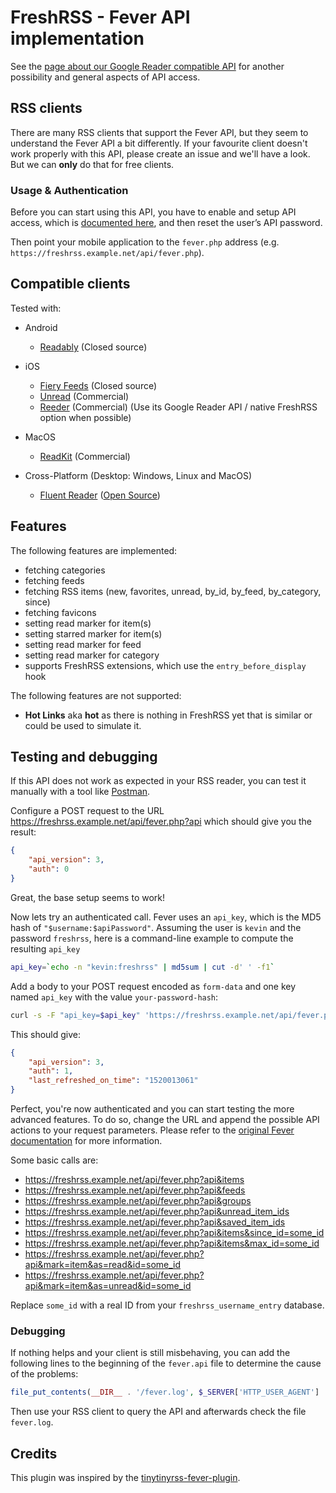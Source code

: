 # FreshRSS - Fever API implementation

See the [page about our Google Reader compatible API](06_Mobile_access.md) for another possibility
and general aspects of API access.

## RSS clients

There are many RSS clients that support the Fever API, but they seem to understand the Fever API a bit differently.
If your favourite client doesn't work properly with this API, please create an issue and we'll have a look.
But we can **only** do that for free clients.

### Usage & Authentication

Before you can start using this API, you have to enable and setup API access, which is [documented here](https://freshrss.github.io/FreshRSS/en/users/06_Mobile_access.html),
and then reset the user’s API password.

Then point your mobile application to the `fever.php` address (e.g. `https://freshrss.example.net/api/fever.php`).

## Compatible clients

Tested with:

* Android
  * [Readably](https://play.google.com/store/apps/details?id=com.isaiasmatewos.readably) (Closed source)

* iOS
  * [Fiery Feeds](https://apps.apple.com/app/fiery-feeds-rss-reader/id1158763303) (Closed source)
  * [Unread](https://apps.apple.com/app/unread-rss-reader/id1252376153) (Commercial)
  * [Reeder](https://www.reederapp.com/) (Commercial) (Use its Google Reader API / native FreshRSS option when possible)

* MacOS
  * [ReadKit](https://apps.apple.com/app/readkit/id588726889) (Commercial)

* Cross-Platform (Desktop: Windows, Linux and MacOS)
  * [Fluent Reader](https://hyliu.me/fluent-reader/) ([Open Source](https://github.com/yang991178/fluent-reader))

## Features

The following features are implemented:

* fetching categories
* fetching feeds
* fetching RSS items (new, favorites, unread, by_id, by_feed, by_category, since)
* fetching favicons
* setting read marker for item(s)
* setting starred marker for item(s)
* setting read marker for feed
* setting read marker for category
* supports FreshRSS extensions, which use the `entry_before_display` hook

The following features are not supported:

* **Hot Links** aka **hot** as there is nothing in FreshRSS yet that is similar or could be used to simulate it.

## Testing and debugging

If this API does not work as expected in your RSS reader, you can test it manually with a tool like [Postman](https://www.getpostman.com/).

Configure a POST request to the URL https://freshrss.example.net/api/fever.php?api which should give you the result:
```json
{
	"api_version": 3,
	"auth": 0
}
```
Great, the base setup seems to work!

Now lets try an authenticated call. Fever uses an `api_key`, which is the MD5 hash of `"$username:$apiPassword"`.
Assuming the user is `kevin` and the password `freshrss`, here is a command-line example to compute the resulting `api_key`

```sh
api_key=`echo -n "kevin:freshrss" | md5sum | cut -d' ' -f1`
```

Add a body to your POST request encoded as `form-data` and one key named `api_key` with the value `your-password-hash`:

```sh
curl -s -F "api_key=$api_key" 'https://freshrss.example.net/api/fever.php?api'
```

This should give:
```json
{
	"api_version": 3,
	"auth": 1,
	"last_refreshed_on_time": "1520013061"
}
```
Perfect, you're now authenticated and you can start testing the more advanced features. To do so, change the URL and append the possible API actions to your request parameters. Please refer to the [original Fever documentation](https://feedafever.com/api) for more information.

Some basic calls are:

* https://freshrss.example.net/api/fever.php?api&items
* https://freshrss.example.net/api/fever.php?api&feeds
* https://freshrss.example.net/api/fever.php?api&groups
* https://freshrss.example.net/api/fever.php?api&unread_item_ids
* https://freshrss.example.net/api/fever.php?api&saved_item_ids
* https://freshrss.example.net/api/fever.php?api&items&since_id=some_id
* https://freshrss.example.net/api/fever.php?api&items&max_id=some_id
* https://freshrss.example.net/api/fever.php?api&mark=item&as=read&id=some_id
* https://freshrss.example.net/api/fever.php?api&mark=item&as=unread&id=some_id

Replace `some_id` with a real ID from your `freshrss_username_entry` database.

### Debugging

If nothing helps and your client is still misbehaving, you can add the following lines to the beginning of the `fever.api` file to determine the cause of the problems:

```php
file_put_contents(__DIR__ . '/fever.log', $_SERVER['HTTP_USER_AGENT'] . ': ' . json_encode($_REQUEST) . PHP_EOL, FILE_APPEND);
```

Then use your RSS client to query the API and afterwards check the file `fever.log`.

## Credits

This plugin was inspired by the [tinytinyrss-fever-plugin](https://github.com/dasmurphy/tinytinyrss-fever-plugin).

